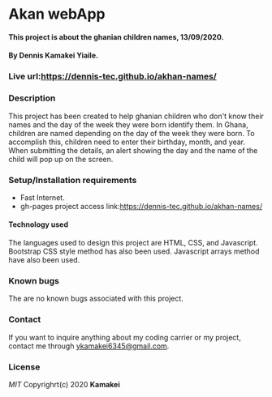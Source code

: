 # Akan webApp
#### This project is about the ghanian children names, 13/09/2020.

#### By **Dennis Kamakei Yiaile.**
### Live url:https://dennis-tec.github.io/akhan-names/

### Description
This project has been created to help ghanian children who don't know their names and the day of the week they were born identify them. In Ghana, children are named depending on the day of the week they were born. To accomplish this, children need to enter their birthday, month, and year. When submitting the details, an alert showing the day and the name of the child will pop up on the screen.

### Setup/Installation requirements
* Fast Internet.
* gh-pages project access link:https://dennis-tec.github.io/akhan-names/

#### Technology used
The languages used to design this project are HTML, CSS, and Javascript. Bootstrap CSS style method has also been used. Javascript arrays method have also been used.

### Known bugs
The are no known bugs associated with this project.

### Contact
If you want to inquire anything about my coding carrier or my project, contact me through ykamakei6345@gmail.com.

### License
*MIT*
Copyrighrt(c) 2020 **Kamakei**
